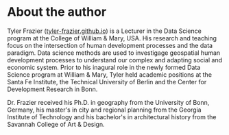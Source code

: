 # About the author

Tyler Frazier ([tyler-frazier.github.io]()) is a Lecturer in the Data Science program at the College of William & Mary, USA.  His research and teaching focus on the intersection of human development processes and the data paradigm.  Data science methods are used to investigage geospatial human development processes to understand our complex and adapting social and economic system.  Prior to his inagural role in the newly formed Data Science program at William & Mary, Tyler held academic positions at the Santa Fe Institute, the Technical University of Berlin and the Center for Development Research in Bonn. 

Dr. Frazier received his Ph.D. in geography from the University of Bonn, Germany, his master's in city and regional planning from the Georgia Institute of Technology and his bachelor's in architectural history from the Savannah College of Art & Design.